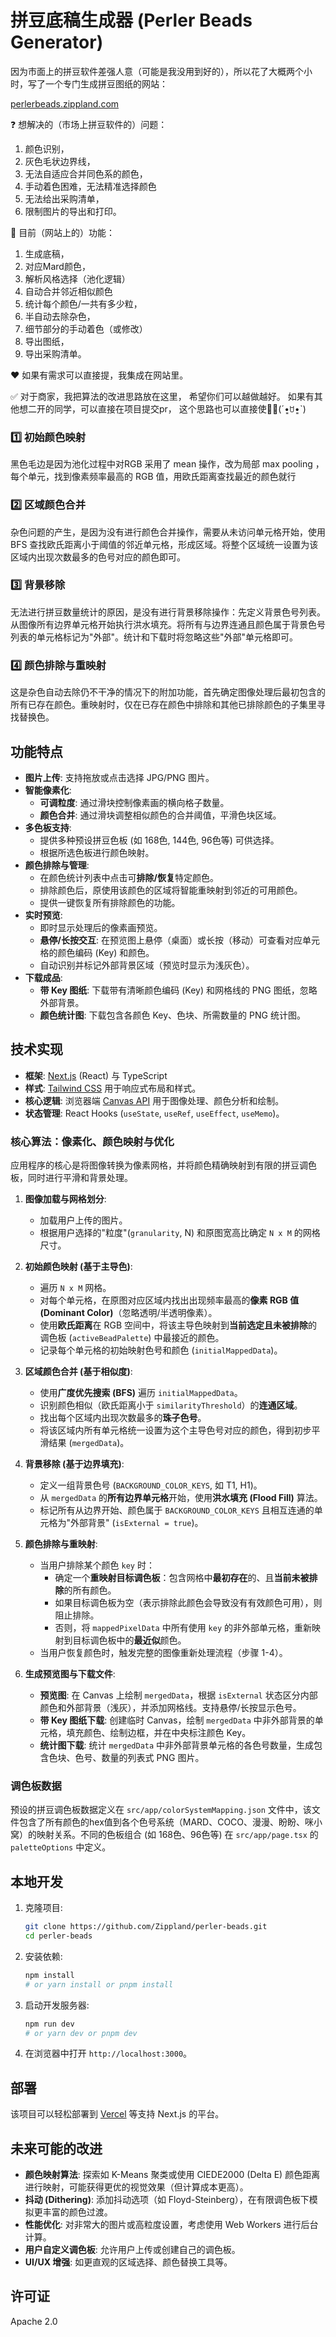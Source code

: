 # 拼豆底稿生成器 (Perler Beads Generator)

因为市面上的拼豆软件差强人意（可能是我没用到好的），所以花了大概两个小时，写了一个专门生成拼豆图纸的网站：

[perlerbeads.zippland.com](perlerbeads.zippland.com)

❓
想解决的（市场上拼豆软件的）问题：
1. 颜色识别，
2. 灰色毛状边界线，
3. 无法自适应合并同色系的颜色，
4. 手动着色困难，无法精准选择颜色
4. 无法给出采购清单，
5. 限制图片的导出和打印。

💯
目前（网站上的）功能：
1.  生成底稿，
2.  对应Mard颜色，
3.  解析风格选择（池化逻辑）
4.  自动合并邻近相似颜色
5.  统计每个颜色/一共有多少粒，
6.  半自动去除杂色，
7.  细节部分的手动着色（或修改）
7.  导出图纸，
8.  导出采购清单。

❤️ 如果有需求可以直接提，我集成在网站里。

✅
对于商家，我把算法的改进思路放在这里，
希望你们可以越做越好。
如果有其他想二开的同学，可以直接在项目提交pr，
这个思路也可以直接使用̋(ˊ•͈ꇴ•͈ˋ)

### 1️⃣ 初始颜色映射
黑色毛边是因为池化过程中对RGB 采用了 mean 操作，改为局部  max pooling ，每个单元，找到像素频率最高的 RGB 值，用欧氏距离查找最近的颜色就行

### 2️⃣ 区域颜色合并
杂色问题的产生，是因为没有进行颜色合并操作，需要从未访问单元格开始，使用BFS 查找欧氏距离小于阈值的邻近单元格，形成区域。将整个区域统一设置为该区域内出现次数最多的色号对应的颜色即可。

### 3️⃣ 背景移除
无法进行拼豆数量统计的原因，是没有进行背景移除操作：先定义背景色号列表。从图像所有边界单元格开始执行洪水填充。将所有与边界连通且颜色属于背景色号列表的单元格标记为"外部"。统计和下载时将忽略这些"外部"单元格即可。

### 4️⃣ 颜色排除与重映射
这是杂色自动去除仍不干净的情况下的附加功能，首先确定图像处理后最初包含的所有已存在颜色。重映射时，仅在已存在颜色中排除和其他已排除颜色的子集里寻找替换色。

## 功能特点

*   **图片上传**: 支持拖放或点击选择 JPG/PNG 图片。
*   **智能像素化**:
    *   **可调粒度**: 通过滑块控制像素画的横向格子数量。
    *   **颜色合并**: 通过滑块调整相似颜色的合并阈值，平滑色块区域。
*   **多色板支持**:
    *   提供多种预设拼豆色板 (如 168色, 144色, 96色等) 可供选择。
    *   根据所选色板进行颜色映射。
*   **颜色排除与管理**:
    *   在颜色统计列表中点击可**排除/恢复**特定颜色。
    *   排除颜色后，原使用该颜色的区域将智能重映射到邻近的可用颜色。
    *   提供一键恢复所有排除颜色的功能。
*   **实时预览**:
    *   即时显示处理后的像素画预览。
    *   **悬停/长按交互**: 在预览图上悬停（桌面）或长按（移动）可查看对应单元格的颜色编码 (Key) 和颜色。
    *   自动识别并标记外部背景区域（预览时显示为浅灰色）。
*   **下载成品**:
    *   **带 Key 图纸**: 下载带有清晰颜色编码 (Key) 和网格线的 PNG 图纸，忽略外部背景。
    *   **颜色统计图**: 下载包含各颜色 Key、色块、所需数量的 PNG 统计图。

## 技术实现

*   **框架**: [Next.js](https://nextjs.org/) (React) 与 TypeScript
*   **样式**: [Tailwind CSS](https://tailwindcss.com/) 用于响应式布局和样式。
*   **核心逻辑**: 浏览器端 [Canvas API](https://developer.mozilla.org/en-US/docs/Web/API/Canvas_API) 用于图像处理、颜色分析和绘制。
*   **状态管理**: React Hooks (`useState`, `useRef`, `useEffect`, `useMemo`)。

### 核心算法：像素化、颜色映射与优化

应用程序的核心是将图像转换为像素网格，并将颜色精确映射到有限的拼豆调色板，同时进行平滑和背景处理。

1.  **图像加载与网格划分**:
    *   加载用户上传的图片。
    *   根据用户选择的"粒度"(`granularity`, N) 和原图宽高比确定 `N x M` 的网格尺寸。

2.  **初始颜色映射 (基于主导色)**:
    *   遍历 `N x M` 网格。
    *   对每个单元格，在原图对应区域内找出出现频率最高的**像素 RGB 值 (Dominant Color)**（忽略透明/半透明像素）。
    *   使用**欧氏距离**在 RGB 空间中，将该主导色映射到**当前选定且未被排除**的调色板 (`activeBeadPalette`) 中最接近的颜色。
    *   记录每个单元格的初始映射色号和颜色 (`initialMappedData`)。

3.  **区域颜色合并 (基于相似度)**:
    *   使用**广度优先搜索 (BFS)** 遍历 `initialMappedData`。
    *   识别颜色相似（欧氏距离小于 `similarityThreshold`）的**连通区域**。
    *   找出每个区域内出现次数最多的**珠子色号**。
    *   将该区域内所有单元格统一设置为这个主导色号对应的颜色，得到初步平滑结果 (`mergedData`)。

4.  **背景移除 (基于边界填充)**:
    *   定义一组背景色号 (`BACKGROUND_COLOR_KEYS`, 如 T1, H1)。
    *   从 `mergedData` 的**所有边界单元格**开始，使用**洪水填充 (Flood Fill)** 算法。
    *   标记所有从边界开始、颜色属于 `BACKGROUND_COLOR_KEYS` 且相互连通的单元格为"外部背景" (`isExternal = true`)。

5.  **颜色排除与重映射**:
    *   当用户排除某个颜色 `key` 时：
        *   确定一个**重映射目标调色板**：包含网格中**最初存在**的、且**当前未被排除**的所有颜色。
        *   如果目标调色板为空（表示排除此颜色会导致没有有效颜色可用），则阻止排除。
        *   否则，将 `mappedPixelData` 中所有使用 `key` 的非外部单元格，重新映射到目标调色板中的**最近似**颜色。
    *   当用户恢复颜色时，触发完整的图像重新处理流程（步骤 1-4）。

6.  **生成预览图与下载文件**:
    *   **预览图**: 在 Canvas 上绘制 `mergedData`，根据 `isExternal` 状态区分内部颜色和外部背景（浅灰），并添加网格线。支持悬停/长按显示色号。
    *   **带 Key 图纸下载**: 创建临时 Canvas，绘制 `mergedData` 中非外部背景的单元格，填充颜色、绘制边框，并在中央标注颜色 Key。
    *   **统计图下载**: 统计 `mergedData` 中非外部背景单元格的各色号数量，生成包含色块、色号、数量的列表式 PNG 图片。

### 调色板数据

预设的拼豆调色板数据定义在 `src/app/colorSystemMapping.json` 文件中，该文件包含了所有颜色的hex值到各个色号系统（MARD、COCO、漫漫、盼盼、咪小窝）的映射关系。不同的色板组合 (如 168色、96色等) 在 `src/app/page.tsx` 的 `paletteOptions` 中定义。

## 本地开发

1.  克隆项目:
    ```bash
    git clone https://github.com/Zippland/perler-beads.git
    cd perler-beads
    ```
2.  安装依赖:
    ```bash
    npm install
    # or yarn install or pnpm install
    ```
3.  启动开发服务器:
    ```bash
    npm run dev
    # or yarn dev or pnpm dev
    ```
4.  在浏览器中打开 `http://localhost:3000`。

## 部署

该项目可以轻松部署到 [Vercel](https://vercel.com/) 等支持 Next.js 的平台。

## 未来可能的改进

*   **颜色映射算法**: 探索如 K-Means 聚类或使用 CIEDE2000 (Delta E) 颜色距离进行映射，可能获得更优的视觉效果（但计算成本更高）。
*   **抖动 (Dithering)**: 添加抖动选项（如 Floyd-Steinberg），在有限调色板下模拟更丰富的颜色过渡。
*   **性能优化**: 对非常大的图片或高粒度设置，考虑使用 Web Workers 进行后台计算。
*   **用户自定义调色板**: 允许用户上传或创建自己的调色板。
*   **UI/UX 增强**: 如更直观的区域选择、颜色替换工具等。

## 许可证

Apache 2.0
